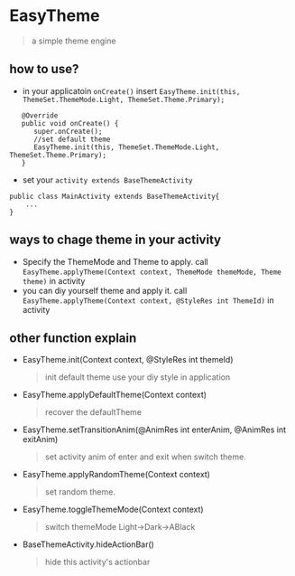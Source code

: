 # EasyTheme
> a simple theme engine

## how to use?
- in your applicatoin  ```onCreate()``` insert ```EasyTheme.init(this, ThemeSet.ThemeMode.Light, ThemeSet.Theme.Primary);```
```
   @Override
   public void onCreate() {
      super.onCreate();
      //set default theme
      EasyTheme.init(this, ThemeSet.ThemeMode.Light, ThemeSet.Theme.Primary);
   }
```
* set your `activity extends BaseThemeActivity`
```
public class MainActivity extends BaseThemeActivity{
    ...
}
```
## ways to chage theme in your activity
- Specify the ThemeMode and Theme to apply.
call `EasyTheme.applyTheme(Context context, ThemeMode themeMode, Theme theme)` in activity
- you can diy yourself theme and apply it.
call `EasyTheme.applyTheme(Context context, @StyleRes int ThemeId)` in activity
## other function explain
- EasyTheme.init(Context context, @StyleRes int themeId)
    > init default theme use your diy style in application
- EasyTheme.applyDefaultTheme(Context context)
    > recover the defaultTheme
- EasyTheme.setTransitionAnim(@AnimRes int enterAnim, @AnimRes int exitAnim)
    > set activity anim of enter and exit when switch theme.
- EasyTheme.applyRandomTheme(Context context)
    > set random theme.
- EasyTheme.toggleThemeMode(Context context)
    > switch themeMode Light->Dark->ABlack
- BaseThemeActivity.hideActionBar()
    > hide this activity's actionbar